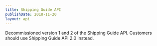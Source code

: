 ```yaml
---
title: Shipping Guide API
publishDate: 2018-11-20
layout: api
---
```


Decommissioned version 1 and 2 of the Shipping Guide API. Customers should use
Shipping Guide API 2.0 instead.
